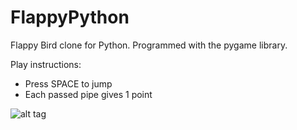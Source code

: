 ﻿# FlappyPython
Flappy Bird clone for Python. Programmed with the pygame library.

Play instructions:
- Press SPACE to jump
- Each passed pipe gives 1 point

![alt tag](http://i.imgur.com/jPstNi9.png)
